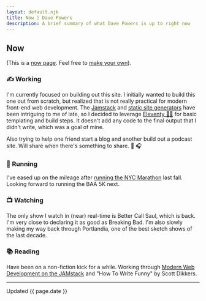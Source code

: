 ```yaml
---
layout: default.njk
title: Now | Dave Powers
description: A brief summary of what Dave Powers is up to right now
---
```

## Now

(This is a [now page](https://nownownow.com/about). Feel free to [make your own](https://nownownow.com/about)).

### ✍️ Working

I'm currently focused on building out this site. I initially wanted to build this one out from scratch, but realized that is not really practical for modern front-end web development. The [Jamstack](https://jamstack.org/) and [static site generators](https://www.staticgen.com/) have been intriguing to me of late, so I decided to leverage [Eleventy 🎈🐀](https://www.11ty.dev/) for basic templating and build steps. It doesn't add any code to the final output that I didn't write, which was a goal of mine.

Also trying to help one friend start a blog and another build out a podcast site. Will share when there's something to share. 📰 🎧

### 👟 Running

I've eased up on the mileage after [running the NYC Marathon](https://results.nyrr.org/event/M2019/result/12697) last fall. Looking forward to running the BAA 5K next.

### 📺 Watching

The only show I watch in (near) real-time is Better Call Saul, which is back. I'm very close to declaring it as good as Breaking Bad. I'm also slowly making my way back through Portlandia, one of the best sketch shows of the last decade.

### 📚 Reading

Have been on a non-fiction kick for a while. Working through [Modern Web Development on the JAMstack](https://www.netlify.com/oreilly-jamstack/) and "How To Write Funny" by Scott Dikkers.

---

Updated {{ page.date }}

